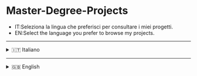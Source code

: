 # Master-Degree-Projects

- IT:Seleziona la lingua che preferisci per consultare i miei progetti.
- EN:Select the language you prefer to browse my projects.
---
<details>
<summary>🇮🇹 Italiano</summary>

In questo repository raccolgo i progetti sviluppati, singolarmente e in gruppo, durante il mio percorso di studi magistrale in **Artificial Intelligence & Data Analytics** presso il Politecnico di Torino. Verranno aggiunti progressivamente man mano che il percorso avanza.  

### Progetti
<details>
<summary>Architettura dei Sistemi di Elaborazione</summary>

## Descrizione:
Questa versione semplificata di **Pac-Man** riproduce il classico gioco arcade con le seguenti caratteristiche principali:

- **Labirinto** riempito con 240 pillole standard e 6 pillole speciali (Power Pills) generate in posizioni e tempi casuali.  
- **Controlli**: Pac-Man si muove nella direzione scelta finché non incontra un muro o il giocatore non cambia direzione.  
- **Teletrasporto laterale**: attraversando i portali del labirinto, Pac-Man ricompare dal lato opposto mantenendo la stessa direzione.  
- **Punteggio**: +10 punti per ogni pillola standard, +50 per le Power Pills. Ogni 1000 punti si guadagna una vita extra.  
- **Pause mode**: il gioco parte in pausa; un pulsante dedicato consente di fermare/riprendere la partita.  
- **Timer**: il conto alla rovescia parte da 60 secondi.  
  - Se tutte le pillole vengono mangiate prima della scadenza → **Victory Screen**  
  - Se il tempo finisce prima → **Game Over Screen**

- **Effetti sonori**: tramite uno speaker vengono riprodotti suoni e musiche, tra cui sigla iniziale, pausa, fine gioco e una melodia di sottofondo durante la partita.  
- **Fantasma con IA**: è stato implementato un fantasma che col progredire dei secondi aumenta progressivamente la propria velocità. I suoi movimenti sono guidati da un algoritmo basato sulla **distanza euclidea**, che lo indirizza verso Pac-Man.  
- **Visualizzazione punteggio tramite CAN**: è stata aggiunta una modalità che permette di visualizzare il punteggio del giocatore attraverso l’interfaccia di comunicazione **CAN bus**.  
---
- [PAC-MAN](it/Architettura_Dei_Sistemi_Di_Elaborazione)
---
</details>

<details>
<summary>Ingegneria del Software</summary>

## Descrizione
**GeoControl** è un **sistema di monitoraggio** progettato per gestire reti di sensori in grado di misurare variabili geologiche, meteorologiche ed ambientali (es. temperatura, umidità, pressione, concentrazione di gas, posizione).  
Il progetto è stato sviluppato durante il corso di *Ingegneria del Software* (a.a. 2024–2025) e si concentra su una **versione simulata** del sistema (nessun hardware reale richiesto).

### Funzionalità
- **Gestione Utenti** (Admin): creazione, eliminazione e gestione degli utenti.  
- **Configurazione Rete** (Operatore): creazione e configurazione di reti, gateway e sensori.  
- **Gestione Misurazioni** (Viewer):  
  - Recupero dei dati dai sensori.  
  - Calcolo di statistiche (media, deviazione standard, ecc.).  
  - Rilevamento di valori anomali (outlier).  
  - Inserimento di nuove misurazioni.  

### Ruoli Utente
- **Amministratore** → gestisce gli utenti.  
- **Operatore** → configura reti, gateway e sensori.  
- **Visualizzatore** → consulta e analizza le misurazioni.  

### Dettagli Tecnici
- **Architettura**: sistema software simulato con API REST.  
- **Requisiti Non Funzionali**:  
  - Sicurezza: accesso consentito solo a utenti autorizzati.  
  - Affidabilità: massimo 6 misurazioni perse per sensore/anno.  
  - Efficienza: tempo di risposta < 0,5 secondi.  
  - Localizzazione: timestamp in UTC.  


---
- [GeoControl](it/Ingegneria_del_Software)
---
</details>
<details>
<summary>Web Applications I</summary>

## Descrizione:
Questo progetto è una **web application** per la gestione degli assignments di gruppo in una classe di studenti, supervisionata da più insegnanti.  
Offre funzionalità dedicate sia per i **docenti** che per gli **studenti**.

- **Docenti**:
  - Creare nuovi assignments scrivendo una domanda e selezionando gruppi di 2–6 studenti.  
  - Il sistema impedisce la creazione di gruppi in cui una coppia di studenti abbia già lavorato insieme in almeno 2 assignments precedenti (per lo stesso docente).  
  - Visualizzare le risposte inviate dagli studenti e assegnare un voto (0–30).  
  - Una volta assegnato il voto, l’assignment diventa **chiuso** e non può più essere modificato.  
  - Monitorare lo stato della classe, visualizzando per ciascuno studente:  
    - Numero di assignments aperti  
    - Numero di assignments chiusi  
    - Media pesata dei voti (peso = inverso della dimensione del gruppo)  
  - Opzioni di ordinamento: ordine alfabetico, numero di assignments o media dei voti.  

- **Studenti**:
  - Visualizzare tutti gli assignments aperti a cui partecipano.  
  - Inviare o aggiornare la risposta del gruppo fino alla valutazione da parte del docente.  
  - Visualizzare i voti ricevuti negli assignments chiusi e la propria media complessiva pesata.  

- **Dettagli tecnici**:
  - **Backend**: Node.js con Express  
  - **Frontend**: React (hooks, state, context, effects)  
  - **Database**: SQLite pre-popolato con almeno 20 studenti e 2 docenti (con almeno 1 assignment aperto e 1 chiuso).  
  - **Autenticazione**: accesso separato per docenti e studenti.  

---
- [Group Assignments](it/Web_Applications_I)
---
</details>



</details>

---
<details>
<summary>🇬🇧 English</summary>

In this repository I collect the projects developed, both individually and in groups, during my **Master's degree in Artificial Intelligence & Data Analytics** at Politecnico di Torino. They will be progressively added as my studies advance.  

### Projects
<details>
<summary>Computer Architecture</summary>

## Description:
This simplified version of **Pac-Man** reproduces the classic arcade game with the following main features:

- **Maze** filled with 240 standard pills and 6 special Power Pills generated at random positions and times.  
- **Controls**: Pac-Man keeps moving in the chosen direction until he hits a wall or the player changes direction.  
- **Side teleport**: when crossing the portals of the maze, Pac-Man reappears on the opposite side while maintaining the same direction.  
- **Scoring**: +10 points for each standard pill, +50 for Power Pills. Every 1000 points the player earns an extra life.  
- **Pause mode**: the game starts in pause mode; a dedicated button allows pausing/resuming the game.  
- **Timer**: the countdown starts from 60 seconds.  
  - If all pills are eaten before the timer expires → **Victory Screen**  
  - If time runs out first → **Game Over Screen**  

- **Sound effects**: through a speaker, various sounds and music are played, including intro theme, pause, game over, and background melody during gameplay.  
- **AI Ghost**: a ghost was implemented which progressively increases its speed as time passes. Its movement is guided by an algorithm based on the **Euclidean distance**, which directs it toward Pac-Man.  
- **Score visualization via CAN**: a feature was added to display the player’s score using the **CAN bus** communication interface.  
---
- [PAC-MAN](en/Computer_Architectures)
---
</details>

<details>
<summary>Software Engineering</summary>
## Description
**GeoControl** is a **monitoring system** designed to manage networks of sensors that measure geological, meteorological, and environmental variables (e.g., temperature, humidity, pressure, gas concentration, position).  
The project was developed during the *Software Engineering* course (AY 2024–2025) and focuses on a **simulated version** of the system (no real hardware required).

### Features
- **User Management** (Admin): create, delete, and manage users.  
- **Network Configuration** (Operator): create and configure networks, gateways, and sensors.  
- **Measurements Handling** (Viewer):  
  - Retrieve sensor data.  
  - Compute statistics (mean, std. deviation, etc.).  
  - Detect outliers.  
  - Store new measurements.  

### User Roles
- **Administrator** → manages users.  
- **Operator** → configures networks, gateways, and sensors.  
- **Viewer** → visualizes and analyzes measurements.  

### Technical Details
- **Architecture**: simulated software system with REST APIs.  
- **Non-Functional Requirements**:  
  - Security: access restricted to authorized users.  
  - Reliability: max 6 lost measurements per sensor/year.  
  - Efficiency: response time < 0.5 sec.  
  - Localization: timestamps in UTC.  
---
- [GeoControl](en/Software_Engineering)
---
</details>
<details>
<summary>Web Applications I</summary>

## Description:
This project is a **web application** for managing group assignments in a class of students, supervised by multiple teachers.  
It provides dedicated functionalities for both **teachers** and **students**.

- **Teachers**:
  - Create new assignments by writing a question and selecting groups of 2–6 students.  
  - The system prevents the creation of groups where a pair of students has already worked together in at least 2 previous assignments (for the same teacher).  
  - View the answers submitted by students and assign a grade (0–30).  
  - Once graded, the assignment becomes **closed** and cannot be modified.  
  - Monitor the class status, showing for each student:  
    - Number of open assignments  
    - Number of closed assignments  
    - Weighted average grade (weights = inverse of group size)  
  - Sorting options: alphabetical order, number of assignments, or average grade.  

- **Students**:
  - View all open assignments they are involved in.  
  - Submit or update the group’s answer until the teacher evaluates it.  
  - View grades in closed assignments and their overall weighted average score.  

- **Technical details**:
  - **Backend**: Node.js with Express  
  - **Frontend**: React (hooks, state, context, effects)  
  - **Database**: SQLite preloaded with at least 20 students and 2 teachers (with at least 1 open and 1 closed assignment).  
  - **Authentication**: separate login and access for teachers and students.
---
- [Group Assignments](en/Web_Applications_I)
---
</details>
</details>
